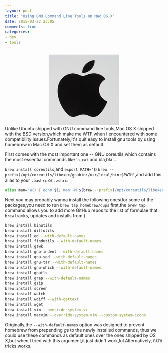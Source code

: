 ```yaml
---
layout: post
title: "Using GNU Command Line Tools on Mac OS X"
date: 2015-03-22 23:05
comments: true
categories: 
- dev
- tools
---
```

<p><center><img src="/images/apple_mac_logo.jpg" width="225" height="225"></center>
Unlike Ubuntu shipped with GNU command line tools,Mac OS X shipped with the BSD version,which make me WTF when I encountered with some compatibility issues.Fortunately,it's quit easy to install gnu tools by using homebrew in Mac OS X and set them as default.

<!-- more -->

First comes with the most important one -- GNU coreutils,which contains the most essential commands like ``ls``,``cat`` and bla,bla...

``brew install coreutils``,and ``export PATH="$(brew --prefix)/opt/coreutils/libexec/gnubin:/usr/local/bin:$PATH"``,and add this alias to your ``.bashrc`` or ``.zshrc``.

```bash
alias man="a() { echo $1; man -M $(brew --prefix)/opt/coreutils/libexec/gnuman $1 1>/dev/null 2>&1;  if [ "$?" -eq 0 ]; then man -M $(brew --prefix)/opt/coreutils/libexec/gnuman $1; else man $1; fi }; a"
```

Next you may probably wanna install the following ones(for some of the packages,you need to run ``brew tap homebrew/dups`` first,the ``brew tap`` command allows you to add more GitHub repos to the list of formulae that ``brew`` tracks, updates and installs from.)

```bash
brew install binutils
brew install diffutils
brew install ed --with-default-names
brew install findutils --with-default-names
brew install gawk
brew install gnu-indent --with-default-names
brew install gnu-sed --with-default-names
brew install gnu-tar --with-default-names
brew install gnu-which --with-default-names
brew install gnutls
brew install grep --with-default-names
brew install gzip
brew install screen
brew install watch
brew install wdiff --with-gettext
brew install wget
brew install vim --override-system-vi
brew install macvim --override-system-vim --custom-system-icons
```

Originally,the ``--with-default-names`` option was designed to prevent homebrew from prepending *g*s to the newly installed commands, thus we could use these commands as default ones over the ones shipped by OS X,but when I tried with this argument,it just didn't work,lol.Alternatively, ``PATH`` tricks works.

